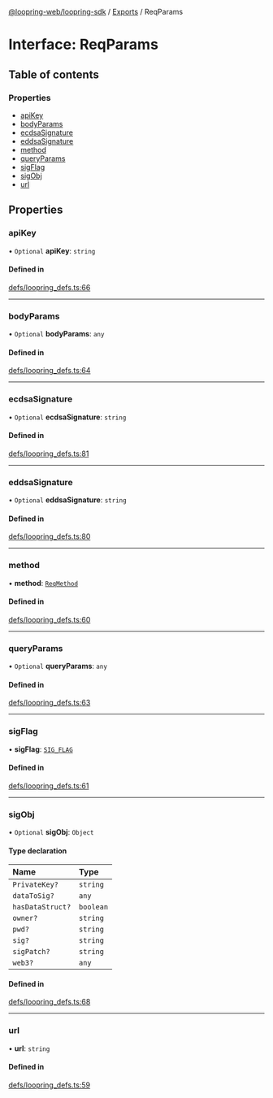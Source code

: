 [@loopring-web/loopring-sdk](../README.md) / [Exports](../modules.md) / ReqParams

# Interface: ReqParams

## Table of contents

### Properties

- [apiKey](ReqParams.md#apikey)
- [bodyParams](ReqParams.md#bodyparams)
- [ecdsaSignature](ReqParams.md#ecdsasignature)
- [eddsaSignature](ReqParams.md#eddsasignature)
- [method](ReqParams.md#method)
- [queryParams](ReqParams.md#queryparams)
- [sigFlag](ReqParams.md#sigflag)
- [sigObj](ReqParams.md#sigobj)
- [url](ReqParams.md#url)

## Properties

### apiKey

• `Optional` **apiKey**: `string`

#### Defined in

[defs/loopring_defs.ts:66](https://github.com/Loopring/loopring_sdk/blob/c031084/src/defs/loopring_defs.ts#L66)

___

### bodyParams

• `Optional` **bodyParams**: `any`

#### Defined in

[defs/loopring_defs.ts:64](https://github.com/Loopring/loopring_sdk/blob/c031084/src/defs/loopring_defs.ts#L64)

___

### ecdsaSignature

• `Optional` **ecdsaSignature**: `string`

#### Defined in

[defs/loopring_defs.ts:81](https://github.com/Loopring/loopring_sdk/blob/c031084/src/defs/loopring_defs.ts#L81)

___

### eddsaSignature

• `Optional` **eddsaSignature**: `string`

#### Defined in

[defs/loopring_defs.ts:80](https://github.com/Loopring/loopring_sdk/blob/c031084/src/defs/loopring_defs.ts#L80)

___

### method

• **method**: [`ReqMethod`](../enums/ReqMethod.md)

#### Defined in

[defs/loopring_defs.ts:60](https://github.com/Loopring/loopring_sdk/blob/c031084/src/defs/loopring_defs.ts#L60)

___

### queryParams

• `Optional` **queryParams**: `any`

#### Defined in

[defs/loopring_defs.ts:63](https://github.com/Loopring/loopring_sdk/blob/c031084/src/defs/loopring_defs.ts#L63)

___

### sigFlag

• **sigFlag**: [`SIG_FLAG`](../enums/SIG_FLAG.md)

#### Defined in

[defs/loopring_defs.ts:61](https://github.com/Loopring/loopring_sdk/blob/c031084/src/defs/loopring_defs.ts#L61)

___

### sigObj

• `Optional` **sigObj**: `Object`

#### Type declaration

| Name | Type |
| :------ | :------ |
| `PrivateKey?` | `string` |
| `dataToSig?` | `any` |
| `hasDataStruct?` | `boolean` |
| `owner?` | `string` |
| `pwd?` | `string` |
| `sig?` | `string` |
| `sigPatch?` | `string` |
| `web3?` | `any` |

#### Defined in

[defs/loopring_defs.ts:68](https://github.com/Loopring/loopring_sdk/blob/c031084/src/defs/loopring_defs.ts#L68)

___

### url

• **url**: `string`

#### Defined in

[defs/loopring_defs.ts:59](https://github.com/Loopring/loopring_sdk/blob/c031084/src/defs/loopring_defs.ts#L59)
